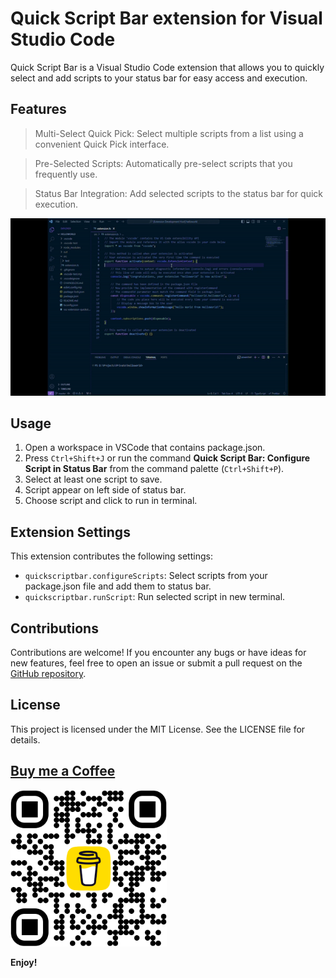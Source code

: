 # Quick Script Bar extension for Visual Studio Code

Quick Script Bar is a Visual Studio Code extension that allows you to quickly select and add scripts to your status bar for easy access and execution.

## Features

> Multi-Select Quick Pick: Select multiple scripts from a list using a convenient Quick Pick interface.

> Pre-Selected Scripts: Automatically pre-select scripts that you frequently use.

> Status Bar Integration: Add selected scripts to the status bar for quick execution.

![Features](https://github.com/Staxar/quickscriptbar/blob/master/images/quickScriptBar.gif?raw=true)

## Usage

1. Open a workspace in VSCode that contains package.json.
2. Press `Ctrl+Shift+J` or run the command **Quick Script Bar: Configure Script in Status Bar** from the command palette (`Ctrl+Shift+P`).
3. Select at least one script to save.
4. Script appear on left side of status bar.
5. Choose script and click to run in terminal.

## Extension Settings

This extension contributes the following settings:

- `quickscriptbar.configureScripts`: Select scripts from your package.json file and add them to status bar.
- `quickscriptbar.runScript`: Run selected script in new terminal.


## Contributions

Contributions are welcome! If you encounter any bugs or have ideas for new features, feel free to open an issue or submit a pull request on the [GitHub repository](https://github.com/Staxar/quickscriptbar).

## License

This project is licensed under the MIT License. See the LICENSE file for details.

## [Buy me a Coffee](https://buymeacoffee.com/staxar)

<img src="https://raw.githubusercontent.com/Staxar/packagefinder/master/images/bmc_qr.png" alt="buymeacoffee" width="250" height="250">

**Enjoy!**
